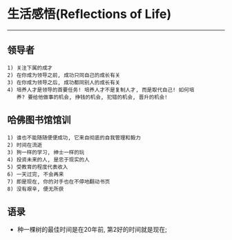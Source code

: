# **生活感悟(Reflections of Life)** #
***

## **领导者** ##
    1) 关注下属的成才
    2) 在你成为领导之前, 成功只同自己的成长有关
    3) 在你成为领导之后, 成功都同别人的成长有关
    4) 培养人才是领导的首要任务! 培养人才不是复制人才, 而是取代自己! 如何培
       养? 要给他做事的机会, 挣钱的机会, 犯错的机会, 晋升的机会! 


## **哈佛图书馆馆训** ##
    1) 谁也不能随随便便成功, 它来自彻底的自我管理和毅力
    2) 时间在流逝
    3) 狗一样的学习, 绅士一样的玩
    4) 投资未来的人, 是忠于现实的人
    5) 受教育的程度代表收入
    6) 一天过完, 不会再来
    7) 即是现在, 你的对手也在不停地翻动书页
    8) 没有艰辛, 便无所获


## **语录**
  * 种一棵树的最佳时间是在20年前, 第2好的时间就是现在;
